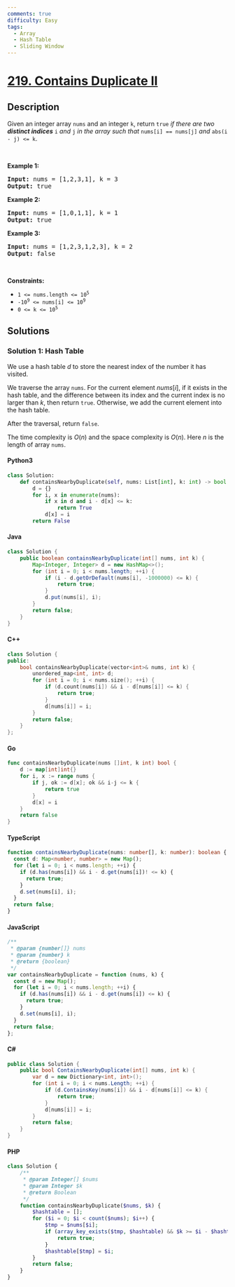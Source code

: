 ```yaml
---
comments: true
difficulty: Easy
tags:
  - Array
  - Hash Table
  - Sliding Window
---
```


<!-- problem:start -->

# [219. Contains Duplicate II](https://leetcode.com/problems/contains-duplicate-ii)


## Description

<!-- description:start -->

<p>Given an integer array <code>nums</code> and an integer <code>k</code>, return <code>true</code> <em>if there are two <strong>distinct indices</strong> </em><code>i</code><em> and </em><code>j</code><em> in the array such that </em><code>nums[i] == nums[j]</code><em> and </em><code>abs(i - j) &lt;= k</code>.</p>

<p>&nbsp;</p>
<p><strong class="example">Example 1:</strong></p>

<pre>
<strong>Input:</strong> nums = [1,2,3,1], k = 3
<strong>Output:</strong> true
</pre>

<p><strong class="example">Example 2:</strong></p>

<pre>
<strong>Input:</strong> nums = [1,0,1,1], k = 1
<strong>Output:</strong> true
</pre>

<p><strong class="example">Example 3:</strong></p>

<pre>
<strong>Input:</strong> nums = [1,2,3,1,2,3], k = 2
<strong>Output:</strong> false
</pre>

<p>&nbsp;</p>
<p><strong>Constraints:</strong></p>

<ul>
	<li><code>1 &lt;= nums.length &lt;= 10<sup>5</sup></code></li>
	<li><code>-10<sup>9</sup> &lt;= nums[i] &lt;= 10<sup>9</sup></code></li>
	<li><code>0 &lt;= k &lt;= 10<sup>5</sup></code></li>
</ul>

<!-- description:end -->

## Solutions

<!-- solution:start -->

### Solution 1: Hash Table

We use a hash table $d$ to store the nearest index of the number it has visited.

We traverse the array `nums`. For the current element $nums[i]$, if it exists in the hash table, and the difference between its index and the current index is no larger than $k$, then return `true`. Otherwise, we add the current element into the hash table.

After the traversal, return `false`.

The time complexity is $O(n)$ and the space complexity is $O(n)$. Here $n$ is the length of array `nums`.

<!-- tabs:start -->

#### Python3

```python
class Solution:
    def containsNearbyDuplicate(self, nums: List[int], k: int) -> bool:
        d = {}
        for i, x in enumerate(nums):
            if x in d and i - d[x] <= k:
                return True
            d[x] = i
        return False
```

#### Java

```java
class Solution {
    public boolean containsNearbyDuplicate(int[] nums, int k) {
        Map<Integer, Integer> d = new HashMap<>();
        for (int i = 0; i < nums.length; ++i) {
            if (i - d.getOrDefault(nums[i], -1000000) <= k) {
                return true;
            }
            d.put(nums[i], i);
        }
        return false;
    }
}
```

#### C++

```cpp
class Solution {
public:
    bool containsNearbyDuplicate(vector<int>& nums, int k) {
        unordered_map<int, int> d;
        for (int i = 0; i < nums.size(); ++i) {
            if (d.count(nums[i]) && i - d[nums[i]] <= k) {
                return true;
            }
            d[nums[i]] = i;
        }
        return false;
    }
};
```

#### Go

```go
func containsNearbyDuplicate(nums []int, k int) bool {
	d := map[int]int{}
	for i, x := range nums {
		if j, ok := d[x]; ok && i-j <= k {
			return true
		}
		d[x] = i
	}
	return false
}
```

#### TypeScript

```ts
function containsNearbyDuplicate(nums: number[], k: number): boolean {
  const d: Map<number, number> = new Map();
  for (let i = 0; i < nums.length; ++i) {
    if (d.has(nums[i]) && i - d.get(nums[i])! <= k) {
      return true;
    }
    d.set(nums[i], i);
  }
  return false;
}
```

#### JavaScript

```js
/**
 * @param {number[]} nums
 * @param {number} k
 * @return {boolean}
 */
var containsNearbyDuplicate = function (nums, k) {
  const d = new Map();
  for (let i = 0; i < nums.length; ++i) {
    if (d.has(nums[i]) && i - d.get(nums[i]) <= k) {
      return true;
    }
    d.set(nums[i], i);
  }
  return false;
};
```

#### C#

```cs
public class Solution {
    public bool ContainsNearbyDuplicate(int[] nums, int k) {
        var d = new Dictionary<int, int>();
        for (int i = 0; i < nums.Length; ++i) {
            if (d.ContainsKey(nums[i]) && i - d[nums[i]] <= k) {
                return true;
            }
            d[nums[i]] = i;
        }
        return false;
    }
}
```

#### PHP

```php
class Solution {
    /**
     * @param Integer[] $nums
     * @param Integer $k
     * @return Boolean
     */
    function containsNearbyDuplicate($nums, $k) {
        $hashtable = [];
        for ($i = 0; $i < count($nums); $i++) {
            $tmp = $nums[$i];
            if (array_key_exists($tmp, $hashtable) && $k >= $i - $hashtable[$tmp]) {
                return true;
            }
            $hashtable[$tmp] = $i;
        }
        return false;
    }
}
```

<!-- tabs:end -->

<!-- solution:end -->

<!-- problem:end -->
